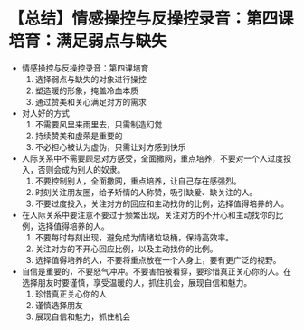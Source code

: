 # 【总结】情感操控与反操控录音：第四课培育：满足弱点与缺失

-   情感操控与反操控录音：第四课培育
    1.  选择弱点与缺失的对象进行操控
    2.  塑造暖的形象，掩盖冷血本质
    3.  通过赞美和关心满足对方的需求
-   对人好的方式
    1.  不需要风里来雨里去，只需制造幻觉
    2.  持续赞美和虚荣是重要的
    3.  不必担心被认为虚伪，只需让对方感到快乐
-   人际关系中不需要顾忌对方感受，全面撒网，重点培养，不要对一个人过度投入，否则会成为别人的奴隶。
    1.  不要控制别人，全面撒网，重点培养，让自己存在感强烈。
    2.  时刻关注朋友圈，给予矫情的人称赞，吸引缺爱、缺关注的人。
    3.  不要过度投入，关注对方的回应和主动找你的比例，选择值得培养的人。
-   在人际关系中要注意不要过于频繁出现，关注对方的不开心和主动找你的比例，选择值得培养的人。
    1.  不要每时每刻出现，避免成为情绪垃圾桶，保持高效率。
    2.  关注对方的不开心回应比例，以及主动找你的比例。
    3.  选择值得培养的人，不要将重点放在一个人身上，要有更广泛的视野。
-   自信是重要的，不要怒气冲冲。不要害怕被看穿，要珍惜真正关心你的人。在选择朋友时要谨慎，享受温暖的人，抓住机会，展现自信和魅力。
    1.  珍惜真正关心你的人
    2.  谨慎选择朋友
    3.  展现自信和魅力，抓住机会